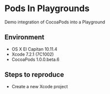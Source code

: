# Pods In Playgrounds
Demo integration of CocoaPods into a Playground

## Environment
* OS X El Capitan 10.11.4
* Xcode 7.2.1 (7C1002)
* CocoaPods 1.0.0.beta.6

## Steps to reproduce
* Create a new Xcode project 
